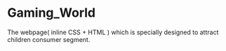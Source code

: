 # Gaming_World
The webpage( inline CSS + HTML ) which is specially designed to attract  children consumer segment.
